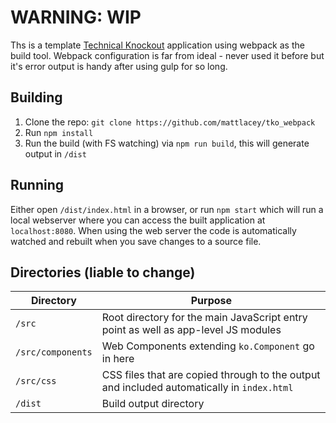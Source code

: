 # WARNING: WIP

Ths is a template [Technical Knockout](https://github.com/knockout/tko) application using webpack as the build tool. Webpack configuration is far from ideal - never used it before but it's error output is handy after using gulp for so long.

## Building

1. Clone the repo: `git clone https://github.com/mattlacey/tko_webpack`
2. Run `npm install`
3. Run the build (with FS watching) via `npm run build`, this will generate output in `/dist`

## Running

Either open `/dist/index.html` in a browser, or run `npm start` which will run a local webserver where you can access the built application at `localhost:8080`. When using the web server the code is automatically watched and rebuilt when you save changes to a source file.

## Directories (liable to change)

Directory | Purpose
---|---
`/src` | Root directory for the main JavaScript entry point as well as app-level JS modules
`/src/components` | Web Components extending `ko.Component` go in here
`/src/css` | CSS files that are copied through to the output and included automatically in `index.html`
`/dist` | Build output directory
